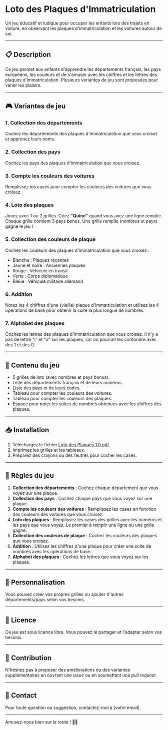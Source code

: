 # Loto des Plaques d'Immatriculation

Un jeu éducatif et ludique pour occuper les enfants lors des trajets en voiture, en observant les plaques d'immatriculation et les voitures autour de soi.

---

## 📋 Description

Ce jeu permet aux enfants d'apprendre les départements français, les pays européens, les couleurs et de s'amuser avec les chiffres et les lettres des plaques d'immatriculation. Plusieurs variantes de jeu sont proposées pour varier les plaisirs.

---

## 🎮 Variantes de jeu

### 1. Collection des départements
Cochez les départements des plaques d'immatriculation que vous croisez et apprenez leurs noms.

### 2. Collection des pays
Cochez les pays des plaques d'immatriculation que vous croisez.

### 3. Compte les couleurs des voitures
Remplissez les cases pour compter les couleurs des voitures que vous croisez.

### 4. Loto des plaques
Jouez avec 1 ou 2 grilles. Criez **"Quine"** quand vous avez une ligne remplie. Chaque grille contient 3 pays bonus. Une grille remplie (nombres et pays) gagne le jeu !

### 5. Collection des couleurs de plaque
Cochez les couleurs des plaques d'immatriculation que vous croisez :
- Blanche : Plaques récentes
- Jaune et noire : Anciennes plaques
- Rouge : Véhicule en transit
- Verte : Corps diplomatique
- Bleue : Véhicule militaire allemand

### 6. Addition
Notez les 4 chiffres d'une (vieille) plaque d'immatriculation et utilisez les 4 opérations de base pour obtenir la suite la plus longue de nombres.

### 7. Alphabet des plaques
Cochez les lettres des plaques d'immatriculation que vous croisez. Il n'y a pas de lettre "i" et "o" sur les plaques, car on pourrait les confondre avec des 1 et des 0.

---

## 📄 Contenu du jeu

- 5 grilles de loto (avec nombres et pays bonus).
- Liste des départements français et de leurs numéros.
- Liste des pays et de leurs codes.
- Tableau pour compter les couleurs des voitures.
- Tableau pour compter les couleurs des plaques.
- Espace pour noter les suites de nombres obtenues avec les chiffres des plaques.

---

## 📥 Installation

1. Téléchargez le fichier [Loto des Plaques 1.0.pdf](lien_vers_le_pdf).
2. Imprimez les grilles et les tableaux.
3. Préparez des crayons ou des feutres pour cocher les cases.

---

## 📝 Règles du jeu

1. **Collection des départements** : Cochez chaque département que vous voyez sur une plaque.
2. **Collection des pays** : Cochez chaque pays que vous voyez sur une plaque.
3. **Compte les couleurs des voitures** : Remplissez les cases en fonction des couleurs des voitures que vous croisez.
4. **Loto des plaques** : Remplissez les cases des grilles avec les numéros et les pays que vous voyez. Le premier à remplir une ligne ou une grille gagne.
5. **Collection des couleurs de plaque** : Cochez les couleurs des plaques que vous croisez.
6. **Addition** : Utilisez les chiffres d'une plaque pour créer une suite de nombres avec les opérations de base.
7. **Alphabet des plaques** : Cochez les lettres que vous voyez sur les plaques.

---

## 🎨 Personnalisation

Vous pouvez créer vos propres grilles ou ajouter d'autres départements/pays selon vos besoins.

---

## 📜 Licence

Ce jeu est sous licence libre. Vous pouvez le partager et l'adapter selon vos besoins.

---

## 🙌 Contribution

N'hésitez pas à proposer des améliorations ou des variantes supplémentaires en ouvrant une *issue* ou en soumettant une *pull request*.

---

## 📧 Contact

Pour toute question ou suggestion, contactez-moi à [votre email].

---
Amusez-vous bien sur la route ! 🚗💨
